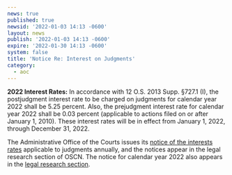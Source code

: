 ```yaml
---
news: true
published: true
newsid: '2022-01-03 14:13 -0600'
layout: news
publish: '2022-01-03 14:13 -0600'
expire: '2022-01-30 14:13 -0600'
system: false
title: 'Notice Re: Interest on Judgments'
category:
  - aoc
---
```

**2022 Interest Rates:** In accordance with 12 O.S. 2013 Supp. §727.1 (I), the postjudgment interest rate to be charged on judgments for calendar year 2022 shall be 5.25 percent. Also, the prejudgment interest rate for calendar year 2022 shall be 0.03 percent (applicable to actions filed on or after January 1, 2010). These interest rates will be in effect from January 1, 2022, through December 31, 2022.  

The Administrative Office of the Courts issues its [notice of the interests rates](http://www.oscn.net/applications/oscn/DeliverDocument.asp?CiteID=490413) applicable to judgments annually, and the notices appear in the legal research section of OSCN. The notice for calendar year 2022 also appears in the [legal research section](http://www.oscn.net/applications/oscn/index.asp?ftdb=STOKIN&amp;level=1).
